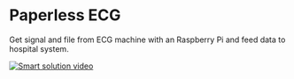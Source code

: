 # Paperless ECG

Get signal and file from ECG machine with an Raspberry Pi and feed data to hospital system.

[![Smart solution video](https://img.youtube.com/vi/wRvpFEwKdjI/0.jpg)](https://www.youtube.com/watch?v=wRvpFEwKdjI)
